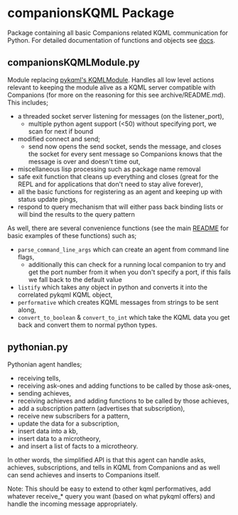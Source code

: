 # companionsKQML Package

Package containing all basic Companions related KQML communication for Python. For detailed documentation of functions and objects see [docs](https://github.com/SamuelHill/companionsKQML/tree/master/docs).

## companionsKQMLModule.py

Module replacing [pykqml's KQMLModule](https://github.com/bgyori/pykqml/blob/master/kqml/kqml_module.py). Handles all low level actions relevant to keeping the module alive as a KQML server compatible with Companions (for more on the reasoning for this see archive/README.md). This includes;
* a threaded socket server listening for messages (on the listener_port),
    * multiple python agent support (<50) without specifying port, we scan for next if bound
* modified connect and send;
  * send now opens the send socket, sends the message, and closes the socket for every sent message so Companions knows that the message is over and doesn't time out,
* miscellaneous lisp processing such as package name removal
* safe exit function that cleans up everything and closes (great for the REPL and for applications that don't need to stay alive forever),
* all the basic functions for registering as an agent and keeping up with status update pings,
* respond to query mechanism that will either pass back binding lists or will bind the results to the query pattern

As well, there are several convenience functions (see the main [README](https://github.com/SamuelHill/companionsKQML/blob/master/README.md) for basic examples of these functions) such as;
* `parse_command_line_args` which can create an agent from command line flags,
    * additionally this can check for a running local companion to try and get the port number from it when you don't specify a port, if this fails we fall back to the default value
* `listify` which takes any object in python and converts it into the correlated pykqml KQML object,
* `performative` which creates KQML messages from strings to be sent along,
* `convert_to_boolean` & `convert_to_int` which take the KQML data you get back and convert them to normal python types.

## pythonian.py

Pythonian agent handles;
* receiving tells,
* receiving ask-ones and adding functions to be called by those ask-ones,
* sending achieves,
* receiving achieves and adding functions to be called by those achieves,
* add a subscription pattern (advertises that subscription),
* receive new subscribers for a pattern,
* update the data for a subscription,
* insert data into a kb,
* insert data to a microtheory,
* and insert a list of facts to a microtheory.

In other words, the simplified API is that this agent can handle asks, achieves, subscriptions, and tells in KQML from Companions and as well can send achieves and inserts to Companions itself.

Note: This should be easy to extend to other kqml performatives, add whatever receive_* query you want (based on what pykqml offers) and handle the incoming message appropriately.
